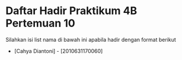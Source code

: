 # Daftar Hadir Praktikum 4B Pertemuan 10
Silahkan isi list nama di bawah ini apabila hadir dengan format berikut

- [Cahya Diantoni] - [2010631170060]
